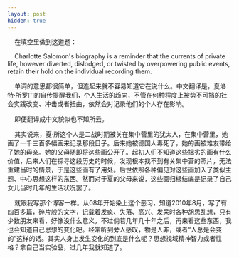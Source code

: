 ```yaml
---
layout: post
hidden: true
---
```

    在填空里做到这道题：

    Charlotte Salomon's biography is a reminder that the currents of private life, however diverted, dislodged, or twisted by overpowering public events, retain their hold on the individual recording them.

    单词的意思都很简单，但连起来就不容易知道它在说什么。中文翻译是，夏洛特·所罗门的自传提醒我们，个人生活的趋向，不管在何种程度上被势不可挡的社会实践改变、冲击或者扭曲，依然会对记录他们的个人存在影响。

    即便翻译成中文貌似也不知所云。

    其实说来，夏·所这个人是二战时期被关在集中营里的犹太人，在集中营里，她画了一千三百多幅画来记录那段日子。后来她被德国人毒死了，她的画被难友带给了她的母亲。她的父母随即将这些画公开了。起初人们不知道这些拙劣的画有什么价值，后来人们在探寻这段历史的时候，发现根本找不到有关集中营的照片，无法重建当时的情景，于是这些画有了用处。后世依照各种偏见对这些画加入了类似主题、中心思想这样的东西。然而对于夏的父母来说，这些画归根结底是记录了自己女儿当时几年的生活状况罢了。

    就跟我写那个博客一样。从08年开始染上这个恶习，知道2010年8月，写了有四百多篇，碎片般的文字，记载着发疯、失落、高兴、发呆时各种胡思乱想，只有少数朋友来看，好像没什么意义，不过倘若几年几十年之后，再来看这些东西，我也会知道自己思想的变化吧。经常听到旁人感叹，物是人非，或者“人总是会变的”这样的话。其实人身上发生变化的到底是什么呢？思想视域精神智力或者性格？拿自己当实验品，过几年我就知道了。